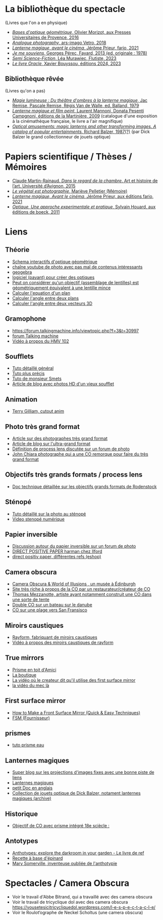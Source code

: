 # La bibliothèque du spectacle

(Livres que l'on a en physique)

- [*Bases d'optique géométrique*, Olivier Morizot, aux Presses Universitaires de Provence, 2016](https://presses-universitaires.univ-amu.fr/bases-doptique-geometrique-0)
- [*Analogue photography*, ars-imago Vetro, 2018](https://vetroeditions.com/products/analogue-photography)
- [*Lanterne magique, avant le cinéma*, Jérôme Prieur, fario, 2021](https://editionsfario.fr/livre/lanterne-magique/)
- [*Je me souviens*, Georges Pérec, Fayard, 2013 (ed. originale : 1978)](https://www.fayard.fr/livre/je-me-souviens-9782213677972/)
- [*Semi Science-Fiction*, Léa Murawiec, Flutiste, 2023](http://flutiste.fr/2023/07/23/semi-science-fiction/)
- [*Le livre Oracle*, Xavier Bouyssou, éditions 2024, 2023](https://www.editions2024.com/livres/le-livre-oracle)


## Bibliothèque rêvée

(Livres qu'on a pas)


- [*Magie lumineuse : Du théâtre d'ombres à la lanterne magique*, Jac Remise, Pascale Remise, Régis Van de Walle, ed. Balland, 1979](https://ccfr.bnf.fr/portailccfr/ark:/16871/0019045076)
- [*Lanterne magique et film peint*, Laurent Mannoni, Donata Pesenti Campgnoni, éditions de la Martinière, 2009](https://eman-archives.org/CinEx/files/show/87) (catalogue d'une exposition à la cinémathèque française, le livre a l'air magnifique)
- [*Optical amusements: magic lanterns and other transforming images. A catalog of popular entertainments.*  	Richard Balzer, 1987(?)](https://www.bdcmuseum.org.uk/explore/item/39169/) (par Dick Balzer le grand collectionneur de jouets optique)
 
# Papiers scientifique / Thèses / Mémoires

- [Claude Martin-Rainaud. *Dans le regard de la chambre*. Art et histoire de l’art. Université d’Avignon, 2015](https://theses.hal.science/tel-01248530)
- [*Le végétal est photographie*, Mariève Pelletier (Mémoire)](https://www.esam-c2.fr/IMG/UserFiles/docs/memoires/2017_pelletier_marieve.pdf)
- [*Lanterne magique, Avant le cinéma*, Jérôme Prieur, aux éditions fario, 2021](https://editionsfario.fr/livre/lanterne-magique/)
- [*Optique, Une approche experimentale et pratique*, Sylvain Houard, aux éditions de boeck,  2011](https://www.deboecksuperieur.com/ouvrage/9782804163396-optique)

# Liens

## Théorie

- [Schema interactifs d'optique géométrique](https://phyanim.sciences.univ-nantes.fr/optiqueGeo/index.php)
- [chaîne youtube de photo avec pas mal de contenus intéressants](https://youtube.com/@PhotoGraal)
- [geogebra](https://www.geogebra.org/calculator/hahmryyn)
- [logiciel (payant) pour créer des optiques](https://www.zemax.com/)
- [Peut on considérer qu'un objectif (assemblage de lentilles) est géométriquement équivalent à une lentille mince](https://www.galerie-photo.com/un-objectif-photo.html)
- [Calculer l'equation d'un plan](https://onlinemschool.com/math/assistance/cartesian_coordinate/plane/)
- [Calculer l'angle entre deux plans](https://onlinemschool.com/math/assistance/cartesian_coordinate/plane_angl/)
- [Calculer l'angle entre deux vecteurs 3D](https://openclassrooms.com/forum/sujet/mathsespace-3d-calculer-l-angle-entre-2-vecteurs-87922)


## Gramophone

- https://forum.talkingmachine.info/viewtopic.php?f=3&t=30997
- [forum Talking machine](https://forum.talkingmachine.info/)
- [Vidéo à propos du HMV 102](https://www.youtube.com/watch?v=AYn7aZZBMRA)

## Soufflets

- [Tuto détaillé général](https://www.galerie-photo.com/construire-soufflet-chambre-photo.html)
- [Tuto plus précis](http://www.disactis.com/soufflet/soufflet.php)
- [Tuto de monsieur Smets](https://docplayer.fr/12405417-Fabriquez-votre-soufflet.html)
- [Article de blog avec photos HD d'un vieux soufflet](https://delalumieredanslatelier.blogspot.com/2019/06/appareil-photo-soufflet-marque-nagel-n.html)

## Animation 

- [Terry Gilliam, cutout anim](https://youtu.be/KOqcHCEqO1k)

## Photo très grand format

- [Article sur des photographes très grand format](https://fstoppers.com/diy/photographer-creates-gigantic-ultra-large-format-digital-camera-571295)
- [Article de blog sur l'ultra-grand format](https://photographylife.com/ultra-large-format-cameras)
- [Définition de process lens discutée sur un forum de photo](https://www.photo.net/forums/topic/48909-what-is-a-process-lens/)
- [John Chiara photographe qui a une CO remorque pour faire du très grand format](https://www.johnchiara.com/films)

## Objectifs très grands formats / process lens

- [Doc technique détaillée sur les objectifs grands formats de Rodenstock](http://www.dmin-dmax.fr/chambre/archives_techniques/rodenstock_2000.html)

## Sténopé 

- [Tuto détaillé sur la photo au sténopé](https://galerie-photo.com/stenope.html)
- [Video stenopé numérique](https://www.youtube.com/watch?v=yWew2kOWTiA)


## Papier inversible 

- [Discussion autour du papier inversible sur un forum de photo ](http://www.galerie-photo.info/forumgp/read.php?3,239522)
- [DIRECT POSITIVE PAPER harman chez Ilford](https://www.ilfordphoto.com/harman-direct-positive-paper-roll)
- [direct positiv paper, différentes refs (eshop)](https://www.macodirect.de/en/paper/direct-positive-papers/)


## Camera obscura

- [Camera Obscura & World of Illusions , un musée à Édinburgh](https://www.camera-obscura.co.uk/attractions/the-camera-obscura)
- [Site très riche à propos de la CO par un restaurateur/créateur de CO](http://www.camera-obscura.org.uk/Camera_Obscura/Welcome.html)
- [Thomas Mezzanotte, artiste ayant notamment construit une CO dans une sorte de tente](https://thomas-mezzanotte.squarespace.com/)
- [Double CO sur un bateau sur le danube](https://olafureliasson.net/artwork/camera-obscura-fuer-die-donau-2004/)
- [CO sur une plage vers San Fransisco](https://youtu.be/qvwpDIlN25o)

## Miroirs caustiques

- [Rayform, fabriquant de miroirs caustiques](https://rayform.ch/)
- [Vidéo à propos des miroirs caustiques de rayform](https://www.youtube.com/watch?v=wk67eGXtbIw)

## True mirrors

- [Prisme en toit d'Amici](https://fr.wikipedia.org/wiki/Prisme_en_toit_d%27Amici)
- [La boutique](https://store.truemirror.com/)
- [La vidéo où le createur dit qu'il utilise des first surface mirror](https://www.youtube.com/watch?v=oHeOf9MZ49o)
- [la vidéo du mec là](https://www.youtube.com/watch?v=x2owiSx0biU)

## First surface mirror

- [How to Make a Front Surface Mirror (Quick & Easy Techniques)](https://medium.com/geekculture/how-to-make-a-front-surface-mirror-quick-easy-techniques-c1ba3ecf6347)
- [FSM (Fournisseur)](https://firstsurfacemirror.com/)

## prismes

- [tuto prisme eau ](https://www.instructables.com/Optical-Water-Prism/)

## Lanternes magiques

- [Super blog sur les projections d'images fixes avec une bonne piste de liens](http://diaprojection.fr/)
- [Lanternes magiques](https://en.wikipedia.org/wiki/Magic_lantern)
- [petit Doc en anglais](https://youtu.be/w1XkqtzLfKo)
- [Collection de jouets optique de Dick Balzer, notament lanternes magiques (archive)](https://wayback.archive-it.org/12244/20190603142755/https://www.dickbalzer.com/)

## Historique

- [Objectif de CO avec prisme intégré 18e sciècle :](http://www.niepce-daguerre.com/objectif_de_camera_obscura.html)

## Antotypes

- [Anthotypes: explore the darkroom in your garden - Le livre de ref](http://leonlenclos.net/pro/pirate/anthotypes-explore-the-darkroom-in-your-garden-and-make-photographs-using-plants-1466261005-9781466261006_compress.pdf)
- [Recette à base d'épinard](http://wiki.scienceamusante.net/index.php/Les_anthotypes)
- [Mary Somerville, inventeuse oubliée de l'anthotypie ](https://en.wikipedia.org/wiki/Mary_Somerville)

# Spectacles / Camera Obscura

- Voir le travail d'Abbe Bitrand, qui a travaillé avec des camera obscura
- Voir le travail de tricyclique dol avec des camera obscura https://vousetesicitricycliquedol.wordpress.com/l-e-s-p-e-c-t-a-c-l-e/
- Voir le Roulot‘ographe de Neckel Scholtus (une camera obscura)
